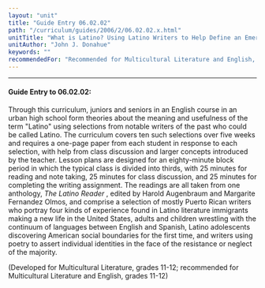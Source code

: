 ```yaml
---
layout: "unit"
title: "Guide Entry 06.02.02"
path: "/curriculum/guides/2006/2/06.02.02.x.html"
unitTitle: "What is Latino? Using Latino Writers to Help Define an Emerging American Identity"
unitAuthor: "John J. Donahue"
keywords: ""
recommendedFor: "Recommended for Multicultural Literature and English, grades 11-12."
---
```

<body>
<hr/>
<h4>
Guide Entry to 06.02.02:
</h4>
<p>
Through this curriculum, juniors and seniors in an English course in an urban high school form theories about the meaning and usefulness of the term "Latino" using selections from notable writers of the past who could be called Latino. The curriculum covers ten such selections over five weeks and requires a one-page paper from each student in response to each selection, with help from class discussion and larger concepts introduced by the teacher. Lesson plans are designed for an eighty-minute block period in which the typical class is divided into thirds, with 25 minutes for reading and note taking, 25 minutes for class discussion, and 25 minutes for completing the writing assignment. The readings are all taken from one anthology,
<i>
The Latino Reader
</i>
, edited by Harold Augenbraum and Margarite Fernandez Olmos, and comprise a selection of mostly Puerto Rican writers who portray four kinds of experience found in Latino literature  immigrants making a new life in the United States, adults and children wrestling with the continuum of languages between English and Spanish, Latino adolescents discovering American social boundaries for the first time, and writers using poetry to assert individual identities in the face of the resistance or neglect of the majority.
</p>
<p>
(Developed for Multicultural Literature, grades 11-12; recommended for Multicultural Literature and English, grades 11-12)
</p>
</body>
